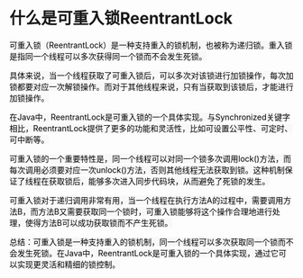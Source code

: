 # 什么是可重入锁ReentrantLock

<font style="color:rgb(0, 0, 0);background-color:rgb(248, 248, 248);">可重入锁（ReentrantLock）是一种支持重入的锁机制，也被称为递归锁。重入锁是指同一个线程可以多次获得同一个锁而不会发生死锁。</font>

<font style="color:rgb(0, 0, 0);background-color:rgb(248, 248, 248);">具体来说，当一个线程获取了可重入锁后，可以多次对该锁进行加锁操作，每次加锁都要对应一次解锁操作。而对于其他线程来说，只有当获取到该锁后，才能进行加锁操作。</font>

<font style="color:rgb(0, 0, 0);background-color:rgb(248, 248, 248);">在Java中，ReentrantLock是可重入锁的一个具体实现。与Synchronized关键字相比，ReentrantLock提供了更多的功能和灵活性，比如可设置公平性、可定时、可中断等。</font>

<font style="color:rgb(0, 0, 0);background-color:rgb(248, 248, 248);">可重入锁的一个重要特性是，同一个线程可以对同一个锁多次调用lock()方法，而每次调用必须要对应一次unlock()方法，否则其他线程无法获取到锁。这种机制保证了线程在获取锁后，能够多次进入同步代码块，从而避免了死锁的发生。</font>

<font style="color:rgb(0, 0, 0);background-color:rgb(248, 248, 248);">可重入锁对于递归调用非常有用，当一个线程在执行方法A的过程中，需要调用方法B，而方法B又需要获取同一个锁时，可重入锁能够将这个操作合理地进行处理，使得方法B可以成功获取锁而不产生死锁。</font>

<font style="color:rgb(0, 0, 0);background-color:rgb(248, 248, 248);">总结：可重入锁是一种支持重入的锁机制，同一个线程可以多次获取同一个锁而不会发生死锁。在Java中，ReentrantLock是可重入锁的一个具体实现，通过它可以实现更灵活和精细的锁控制。</font>
